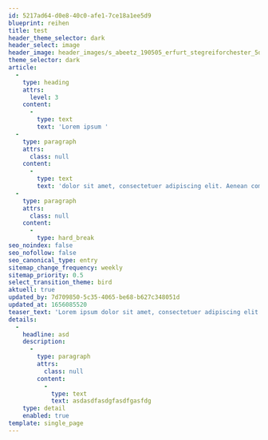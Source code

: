 ```yaml
---
id: 5217ad64-d0e8-40c0-afe1-7ce18a1ee5d9
blueprint: reihen
title: test
header_theme_selector: dark
header_select: image
header_image: header_images/s_abeetz_190505_erfurt_stegreiforchester_5d3_9590.-cinematic.jpg
theme_selector: dark
article:
  -
    type: heading
    attrs:
      level: 3
    content:
      -
        type: text
        text: 'Lorem ipsum '
  -
    type: paragraph
    attrs:
      class: null
    content:
      -
        type: text
        text: 'dolor sit amet, consectetuer adipiscing elit. Aenean commodo ligula eget dolor. Aenean massa. Cum sociis natoque penatibus et magnis dis parturient montes, nascetur ridiculus mus. Donec quam felis, ultricies nec, pellentesque eu, pretium quis, sem. Nulla consequat massa quis enim. Donec pede justo, fringilla vel, aliquet nec, vulputate eget, arcu. In enim justo, rhoncus ut, imperdiet a, venenatis vitae, justo. Nullam dictum felis eu pede mollis pretium. Integer tincidunt. Cras dapibus. Vivamus elementum semper nisi. Aenean vulputate eleifend tellus. Aenean leo ligula, porttitor eu, consequat vitae, eleifend ac, enim. Aliquam lorem ante, dapibus in, viverra quis, feugiat a, tellus. Phasellus viverra nulla ut metus varius laoreet. Quisque rutrum. Aenean imperdiet. Etiam ultricies nisi vel augue. Curabitur ullamcorper ultricies nisi. Nam eget dui. Etiam rhoncus. Maecenas tempus, tellus eget condimentum rhoncus, sem quam semper libero, sit amet adipiscing sem neque sed ipsum. Nam quam nunc, blandit vel, luctus pulvinar, hendrerit id, lorem. Maecenas nec odio et ante tincidunt tempus. Donec vitae sapien ut libero venenatis faucibus. Nullam quis ante. Etiam sit amet orci eget eros faucibus tincidunt. Duis leo. Sed fringilla mauris sit amet nibh. Donec sodales sagittis magna. Sed consequat, leo eget bibendum sodales, augue velit cursus nunc,'
  -
    type: paragraph
    attrs:
      class: null
    content:
      -
        type: hard_break
seo_noindex: false
seo_nofollow: false
seo_canonical_type: entry
sitemap_change_frequency: weekly
sitemap_priority: 0.5
select_transition_theme: bird
aktuell: true
updated_by: 7d709850-5c35-4065-be68-b627c348051d
updated_at: 1656085520
teaser_text: 'Lorem ipsum dolor sit amet, consectetuer adipiscing elit. Aenean commodo ligula eget dolor. Aenean massa. Cum sociis natoque penatibus et magnis dis parturient montes, nascetur ridiculus mus.'
details:
  -
    headline: asd
    description:
      -
        type: paragraph
        attrs:
          class: null
        content:
          -
            type: text
            text: asdasdfasdgfasdfgasfdg
    type: detail
    enabled: true
template: single_page
---
```

